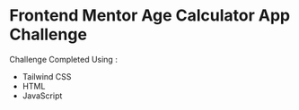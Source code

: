 <h1> Frontend Mentor Age Calculator App Challenge </h1>

<p> Challenge Completed Using : </p>

<ul>
  <li> Tailwind CSS </li>
  <li> HTML  </li>
  <li> JavaScript </li>
</ul>